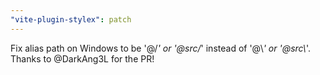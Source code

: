 ```yaml
---
"vite-plugin-stylex": patch
---
```


Fix alias path on Windows to be '@/_' or '@src/_' instead of '@\\_' or '@src\\_'. Thanks to @DarkAng3L for the PR!
